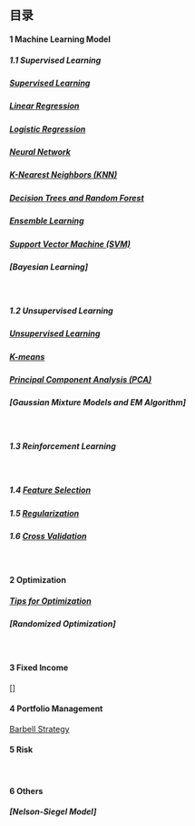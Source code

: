 ## 目录

#### 1   Machine Learning Model 

##### 1.1   Supervised Learning
##### [Supervised Learning](https://github.com/Janecxl/Notes/issues/5)
##### [Linear Regression](https://github.com/Janecxl/Notes/issues/4)
##### [Logistic Regression](https://github.com/Janecxl/Notes/issues/8)
##### [Neural Network](https://github.com/Janecxl/Notes/issues/6)
##### [K-Nearest Neighbors (KNN)](https://github.com/Janecxl/Notes/issues/7)
##### [Decision Trees and Random Forest](https://github.com/Janecxl/Notes/issues/9)
##### [Ensemble Learning](https://github.com/Janecxl/Notes/issues/10)
##### [Support Vector Machine (SVM)](https://github.com/Janecxl/Notes/issues/11)
##### [Bayesian Learning]
<br>

##### 1.2   Unsupervised Learning
##### [Unsupervised Learning](https://github.com/Janecxl/Notes/issues/14)
##### [K-means](https://github.com/Janecxl/Notes/issues/13)
##### [Principal Component Analysis (PCA)](https://github.com/Janecxl/Notes/issues/15)
##### [Gaussian Mixture Models and EM Algorithm]

<br>

##### 1.3   Reinforcement Learning
<br>

##### 1.4   [Feature Selection](https://github.com/Janecxl/Notes/issues/16)

##### 1.5   [Regularization](https://github.com/Janecxl/Notes/issues/17)

##### 1.6   [Cross Validation](https://github.com/Janecxl/Notes/issues/18)
<br>


#### 2   Optimization
##### [Tips for Optimization](https://github.com/Janecxl/Notes/issues/3)
##### [Randomized Optimization]
<br>

#### 3   Fixed Income
[]
<br>

#### 4   Portfolio Management
[Barbell Strategy](https://github.com/Janecxl/Notes/issues/19)
<br>

#### 5   Risk
<br>

#### 6   Others
##### [Nelson-Siegel Model]
<br>
